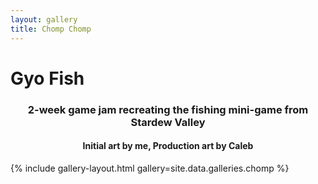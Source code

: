 ```yaml
---
layout: gallery
title: Chomp Chomp
---
```



<h1>Gyo Fish</h1>
<h3><center>2-week game jam recreating the fishing mini-game from Stardew Valley</center></h3>
<h4><center>Initial art by me, Production art by Caleb</center></h4>

{% include gallery-layout.html gallery=site.data.galleries.chomp %}
